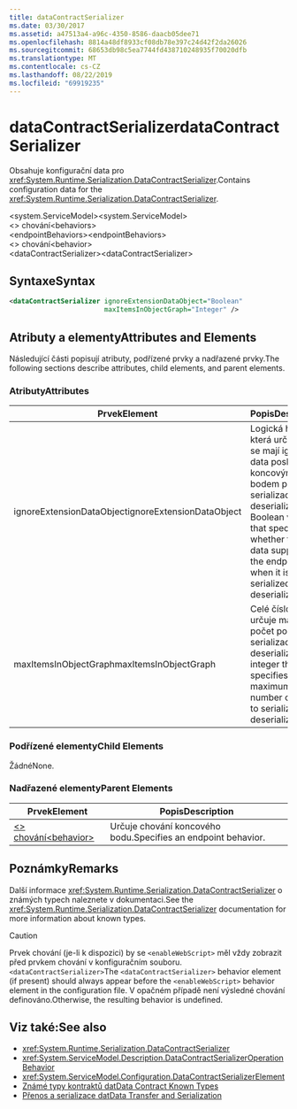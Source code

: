 ```yaml
---
title: dataContractSerializer
ms.date: 03/30/2017
ms.assetid: a47513a4-a96c-4350-8586-daacb05dee71
ms.openlocfilehash: 8814a48df8933cf08db78e397c24d42f2da26026
ms.sourcegitcommit: 68653db98c5ea7744fd438710248935f70020dfb
ms.translationtype: MT
ms.contentlocale: cs-CZ
ms.lasthandoff: 08/22/2019
ms.locfileid: "69919235"
---
```

# <a name="datacontractserializer"></a><span data-ttu-id="40e4c-102">dataContractSerializer</span><span class="sxs-lookup"><span data-stu-id="40e4c-102">dataContractSerializer</span></span>
<span data-ttu-id="40e4c-103">Obsahuje konfigurační data pro <xref:System.Runtime.Serialization.DataContractSerializer>.</span><span class="sxs-lookup"><span data-stu-id="40e4c-103">Contains configuration data for the <xref:System.Runtime.Serialization.DataContractSerializer>.</span></span>  
  
 <span data-ttu-id="40e4c-104">\<system.ServiceModel></span><span class="sxs-lookup"><span data-stu-id="40e4c-104">\<system.ServiceModel></span></span>  
<span data-ttu-id="40e4c-105">\<> chování</span><span class="sxs-lookup"><span data-stu-id="40e4c-105">\<behaviors></span></span>  
<span data-ttu-id="40e4c-106">\<endpointBehaviors></span><span class="sxs-lookup"><span data-stu-id="40e4c-106">\<endpointBehaviors></span></span>  
<span data-ttu-id="40e4c-107">\<> chování</span><span class="sxs-lookup"><span data-stu-id="40e4c-107">\<behavior></span></span>  
<span data-ttu-id="40e4c-108">\<dataContractSerializer></span><span class="sxs-lookup"><span data-stu-id="40e4c-108">\<dataContractSerializer></span></span>  
  
## <a name="syntax"></a><span data-ttu-id="40e4c-109">Syntaxe</span><span class="sxs-lookup"><span data-stu-id="40e4c-109">Syntax</span></span>  
  
```xml  
<dataContractSerializer ignoreExtensionDataObject="Boolean"
                        maxItemsInObjectGraph="Integer" />
```  
  
## <a name="attributes-and-elements"></a><span data-ttu-id="40e4c-110">Atributy a elementy</span><span class="sxs-lookup"><span data-stu-id="40e4c-110">Attributes and Elements</span></span>  
 <span data-ttu-id="40e4c-111">Následující části popisují atributy, podřízené prvky a nadřazené prvky.</span><span class="sxs-lookup"><span data-stu-id="40e4c-111">The following sections describe attributes, child elements, and parent elements.</span></span>  
  
### <a name="attributes"></a><span data-ttu-id="40e4c-112">Atributy</span><span class="sxs-lookup"><span data-stu-id="40e4c-112">Attributes</span></span>  
  
|<span data-ttu-id="40e4c-113">Prvek</span><span class="sxs-lookup"><span data-stu-id="40e4c-113">Element</span></span>|<span data-ttu-id="40e4c-114">Popis</span><span class="sxs-lookup"><span data-stu-id="40e4c-114">Description</span></span>|  
|-------------|-----------------|  
|<span data-ttu-id="40e4c-115">ignoreExtensionDataObject</span><span class="sxs-lookup"><span data-stu-id="40e4c-115">ignoreExtensionDataObject</span></span>|<span data-ttu-id="40e4c-116">Logická hodnota, která určuje, zda se mají ignorovat data poskytnutá koncovým bodem při jeho serializaci nebo deserializaci.</span><span class="sxs-lookup"><span data-stu-id="40e4c-116">A Boolean value that specifies whether to ignore data supplied by the endpoint, when it is being serialized or deserialized.</span></span>|  
|<span data-ttu-id="40e4c-117">maxItemsInObjectGraph</span><span class="sxs-lookup"><span data-stu-id="40e4c-117">maxItemsInObjectGraph</span></span>|<span data-ttu-id="40e4c-118">Celé číslo, které určuje maximální počet položek k serializaci nebo deserializaci.</span><span class="sxs-lookup"><span data-stu-id="40e4c-118">An integer that specifies the maximum number of items to serialize or deserialize.</span></span>|  
  
### <a name="child-elements"></a><span data-ttu-id="40e4c-119">Podřízené elementy</span><span class="sxs-lookup"><span data-stu-id="40e4c-119">Child Elements</span></span>  
 <span data-ttu-id="40e4c-120">Žádné</span><span class="sxs-lookup"><span data-stu-id="40e4c-120">None.</span></span>  
  
### <a name="parent-elements"></a><span data-ttu-id="40e4c-121">Nadřazené elementy</span><span class="sxs-lookup"><span data-stu-id="40e4c-121">Parent Elements</span></span>  
  
|<span data-ttu-id="40e4c-122">Prvek</span><span class="sxs-lookup"><span data-stu-id="40e4c-122">Element</span></span>|<span data-ttu-id="40e4c-123">Popis</span><span class="sxs-lookup"><span data-stu-id="40e4c-123">Description</span></span>|  
|-------------|-----------------|  
|[<span data-ttu-id="40e4c-124">\<> chování</span><span class="sxs-lookup"><span data-stu-id="40e4c-124">\<behavior></span></span>](behavior-of-endpointbehaviors.md)|<span data-ttu-id="40e4c-125">Určuje chování koncového bodu.</span><span class="sxs-lookup"><span data-stu-id="40e4c-125">Specifies an endpoint behavior.</span></span>|  
  
## <a name="remarks"></a><span data-ttu-id="40e4c-126">Poznámky</span><span class="sxs-lookup"><span data-stu-id="40e4c-126">Remarks</span></span>  
 <span data-ttu-id="40e4c-127">Další informace <xref:System.Runtime.Serialization.DataContractSerializer> o známých typech naleznete v dokumentaci.</span><span class="sxs-lookup"><span data-stu-id="40e4c-127">See the <xref:System.Runtime.Serialization.DataContractSerializer> documentation for more information about known types.</span></span>  
  
> [!CAUTION]
>  <span data-ttu-id="40e4c-128">Prvek chování (je-li k dispozici) by se `<enableWebScript>` měl vždy zobrazit před prvkem chování v konfiguračním souboru. `<dataContractSerializer>`</span><span class="sxs-lookup"><span data-stu-id="40e4c-128">The `<dataContractSerializer>` behavior element (if present) should always appear before the `<enableWebScript>` behavior element in the configuration file.</span></span> <span data-ttu-id="40e4c-129">V opačném případě není výsledné chování definováno.</span><span class="sxs-lookup"><span data-stu-id="40e4c-129">Otherwise, the resulting behavior is undefined.</span></span>  
  
## <a name="see-also"></a><span data-ttu-id="40e4c-130">Viz také:</span><span class="sxs-lookup"><span data-stu-id="40e4c-130">See also</span></span>

- <xref:System.Runtime.Serialization.DataContractSerializer>
- <xref:System.ServiceModel.Description.DataContractSerializerOperationBehavior>
- <xref:System.ServiceModel.Configuration.DataContractSerializerElement>
- [<span data-ttu-id="40e4c-131">Známé typy kontraktů dat</span><span class="sxs-lookup"><span data-stu-id="40e4c-131">Data Contract Known Types</span></span>](../../../wcf/feature-details/data-contract-known-types.md)
- [<span data-ttu-id="40e4c-132">Přenos a serializace dat</span><span class="sxs-lookup"><span data-stu-id="40e4c-132">Data Transfer and Serialization</span></span>](../../../wcf/feature-details/data-transfer-and-serialization.md)
